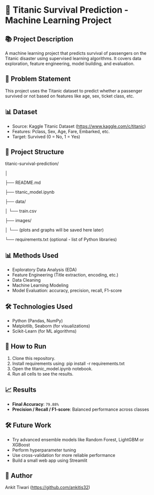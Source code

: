 # 🚢 Titanic Survival Prediction - Machine Learning Project

## 📚 Project Description
A machine learning project that predicts survival of passengers on the Titanic disaster using supervised learning algorithms. It covers data exploration, feature engineering, model building, and evaluation.

## 📌 Problem Statement
This project uses the Titanic dataset to predict whether a passenger survived or not based on features like age, sex, ticket class, etc.

## 📊 Dataset
- Source: Kaggle Titanic Dataset (https://www.kaggle.com/c/titanic)
- Features: Pclass, Sex, Age, Fare, Embarked, etc.
- Target: Survived (0 = No, 1 = Yes)

## 📂 Project Structure
titanic-survival-prediction/

│

├── README.md

├── titanic_model.ipynb

├── data/

│   └── train.csv

├── images/

│   └── (plots and graphs will be saved here later)

└── requirements.txt (optional - list of Python libraries)

## 📊 Methods Used
- Exploratory Data Analysis (EDA)
- Feature Engineering (Title extraction, encoding, etc.)
- Data Cleaning
- Machine Learning Modeling
- Model Evaluation: accuracy, precision, recall, F1-score

## 🛠️ Technologies Used
- Python (Pandas, NumPy)
- Matplotlib, Seaborn (for visualizations)
- Scikit-Learn (for ML algorithms)

## 🚀 How to Run
1. Clone this repository.
2. Install requirements using:
  pip install -r requirements.txt
3. Open the titanic_model.ipynb notebook.
4. Run all cells to see the results.

## 📈 Results
- **Final Accuracy**: `79.88%`
- **Precision / Recall / F1-score**: Balanced performance across classes

## 🛠️ Future Work
- Try advanced ensemble models like Random Forest, LightGBM or XGBoost
- Perform hyperparameter tuning
- Use cross-validation for more reliable performance
- Build a small web app using Streamlit

## 🙌 Author
Ankit Tiwari (https://github.com/ankitis32)

